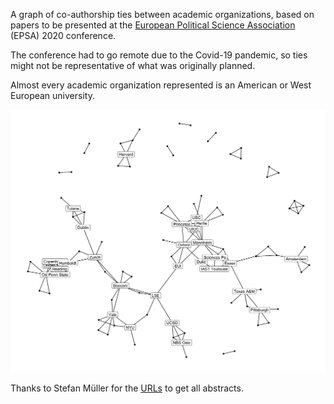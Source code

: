 A graph of co-authorship ties between academic organizations, based on papers to be presented at the [European Political Science Association](https://www.epsanet.org/) (EPSA) 2020 conference.

The conference had to go remote due to the Covid-19 pandemic, so ties might not be representative of what was originally planned.

Almost every academic organization represented is an American or West European university.

![](example-graph.png)

Thanks to Stefan Müller for the [URLs](https://twitter.com/ste_mueller/status/1272874116333346816) to get all abstracts.
